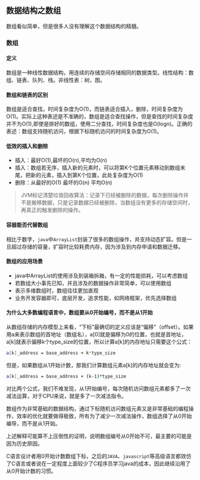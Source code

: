 ## 数据结构之数组
数组看似简单，但是很多人没有理解这个数据结构的精髓。
### 数组

#### 定义
数组是一种线性数据结构，用连续的存储空间存储相同的数据类型。线性结构：数组、链表、队列、栈。非线性表：树，图。

#### 数组和链表的区别
数组是适合查找，时间复杂度为O(1)，而链表适合插入，删除，时间复杂度为O(1)。实际上这种表述是不准确的，数组是适合查找操作，但是查找的时间复杂度并不为O(1),即使是排好的数组，使用二分查找，时间复杂度也是O(logn)。正确的表述：数组支持随机访问，根据下标随机访问的时间复杂度为O(1)。

#### 低效的插入和删除

- 插入：最好O(1),最坏的O(n),平均为O(n)
- 插入：数组若无序，插入新的元素时，可以将第K个位置元素移动到数组末尾，把新的元素，插入到第K个位置，此处复杂度为O(1)
- 删除：从最好的O(1) 最坏的O(n) 平均O(n)

> JVM标记清楚垃圾回收算法：记录下已经被删除的数据，每次删除操作并不是搬移数据，只是记录数据已经被删除，当数组没有更多的存储空间时，再真正的触发删除的操作。

#### 容器能否代替数组

相比于数字，```java```中```ArrayList```封装了很多的数组操作，并支持动态扩容。但是一旦超过存储的容量，扩容时比较耗费内存，因为涉及到内存申请和数据迁移。

#### 数组的应用场景
- java中ArrayList的使用涉及到装箱拆箱，有一定的性能损耗，可以考虑数组
- 若数组大小事先已知，并且涉及的数据操作非常简单，可以使用数组
- 表示多维数组时，数组往往更加直观
- 业务开发容器即可，底层开发，追求性能，如网络框架，优先选择数组


#### 为什么大多数编程语言中，数组要从0开始编号，而不是从1开始
从数组存储的内存模型上来看，“下标”最确切的定义应该是“偏移”（offset）。如果用a来表示数组的首地址（数组名），a[0]就是偏移为0的位置，也就是首地址，
a[k]就表示偏移k个type_size的位置，所以计算a[k]的内存地址只需要这个公式：

```bash
a[k]_address = base_address + k*type_size
```
但是，如果数组从1开始计数，那我们计算数组元素a[k]的内存地址就会变为:

```bash
a[k]_address = base_address + (k-1)*type_size
```
对比两个公式，我们不难发现，从1开始编号，每次随机访问数组元素都多了一次减法运算，对于CPU来说，就是多了一次减法指令。

数组作为非常基础的数据结构，通过下标随机访问数组元素又是非常基础的编程操作，效率的优化就要做得极致，所有为了减少一次减法操作，数组选择了从0开始编导，而不是从1开始。

上述解释可能算不上压倒性的证明，说明数组编号从0开始不可，最主要的可能是因为历史原因。

C语言设计者用0开始计数数组下标，之后的```JAVA```、```javascript```等高级语言都效仿了C语言或者说在一定程度上面较少了C程序员学习java的成本，因此继续沿用了从0开始计数的习惯。




